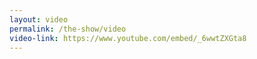 ```yaml
---
layout: video
permalink: /the-show/video
video-link: https://www.youtube.com/embed/_6wwtZXGta8
---
```

